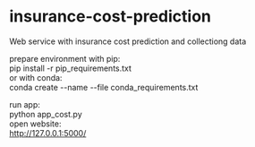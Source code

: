 # insurance-cost-prediction
Web service with insurance cost prediction and collectiong data

prepare environment with pip:<br>
pip install -r pip_requirements.txt<br>
or with conda:<br>
conda create --name <env> --file conda_requirements.txt<br>

run app:<br>
python app_cost.py<br>
open website:<br>
http://127.0.0.1:5000/<br>
